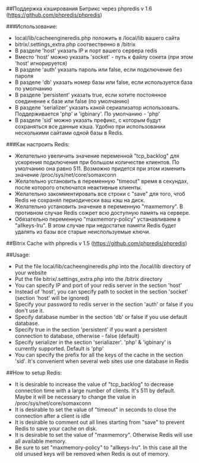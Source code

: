 ##Поддержка кэширования Битрикс через phpredis v 1.6
(https://github.com/phpredis/phpredis)

###Использование:

- local/lib/cacheengineredis.php положить в /local/lib вашего сайта
- bitrix/.settings_extra.php соотвественно в /bitrix
- В разделе 'host' указать IP и порт вашего сервера redis
- Вместо 'host' можно указать 'socket' -  путь к файлу сокета (при этом 'host' игнорируется)
- В разделе 'auth' указать пароль или false, если подключение без пароля
- В разделе 'db' указать номер базы или false, если используется база по умолчанию
- В разделе 'persistent' указать true, если хотите постоянное соединение к базе или false (по умолчанию)
- В разделе 'serializer' указать какой сериализатор использовать. Поддерживается 'php' и 'igbinary'. По умолчанию - 'php'
- В разделе 'sid' можно указать префикс, с которым будут сохраняться все данные кэша. Удобно при использовании несколькими сайтами одной базы в Redis. 

###Как настроить Redis:

- Желательно увеличить значение переменной "tcp_backlog" для ускорения подключения при большом количестве клиентов. 
По умолчанию она равно 511. Возможно придется при этом изменить значение /proc/sys/net/core/somaxconn
- Желательно установить в переменную "timeout" время в секундах, после которого отключатся неактивные клиенты.
- Желательно закомментировать все строки с "save" для того, чтоб Redis не сохранял периодически ваш кэш на диск.
- Желательно установить значение в переменную "maxmemory". В противном случае Redis сожрет всю доступную память на сервере.
- Обязательно переменную "maxmemory-policy" устанавливаем в "allkeys-lru". В этом случае при недостатке памяти Redis будет удалять из базы все старые неиспользуемые ключи.

##Bitrix Cache with phpredis v 1.5
(https://github.com/phpredis/phpredis)

##Usage:

- Put the file local/lib/cacheengineredis.php into the /local/lib directory of your website
- Put the file bitrix/.settings_extra.php into the /bitrix directory 
- You can specify IP and port of your redis server in the section 'host'
- Instead of 'host', you can specify path to socket in the section 'socket' (section 'host' will be ignored)
- Specify your password to redis server in the section 'auth' or false if you don't use it.
- Specify database number in the section 'db' or false if you use default database.
- Specify true in the section 'persistent' if you want a persistent connection to database, otherwise - false (default)
- Specify serializer in the section 'serialiazer'. 'php' & 'igbinary' is currently supported. Default is 'php' 
- You can specify the prefix for all the keys of the cache in the section 'sid'. It's convenient when several web sites use one database in Redis

##How to setup Redis:

- It is desirable to increase the value of "tcp_backlog" to decrease connection time with a large number of clients. It's 511 by default.
Maybe it will be necessary to change the value in /proc/sys/net/core/somaxconn
- It is desirable to set the value of "timeout" in seconds to close the connection after a client is idle
- It is desirable to comment out all lines starting from "save" to prevent Redis to save your cache on disk.
- It is desirable to set the value of "maxmemory". Otherwise Redis will use all available memory.
- Be sure to set "maxmemory-policy" to "allkeys-lru". In this case all the old unused keys will be removed when Redis is out of memory.